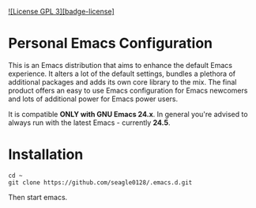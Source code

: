 [![License GPL 3][badge-license]](http://www.gnu.org/licenses/gpl-3.0.txt)

Personal Emacs Configuration
============================

This is an Emacs distribution that aims to enhance the default
Emacs experience. It alters a lot of the default settings,
bundles a plethora of additional packages and adds its own core
library to the mix. The final product offers an easy to use Emacs
configuration for Emacs newcomers and lots of additional power for
Emacs power users.

It is compatible **ONLY with GNU Emacs 24.x**. In general you're
advised to always run with the latest Emacs - currently **24.5**.

# Installation

```
cd ~
git clone https://github.com/seagle0128/.emacs.d.git
```
Then start emacs.

